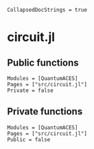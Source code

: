 ```@meta
CollapsedDocStrings = true
```

# circuit.jl

## Public functions

```@autodocs; canonical=false
Modules = [QuantumACES]
Pages = ["src/circuit.jl"]
Private = false
```

## Private functions

```@autodocs
Modules = [QuantumACES]
Pages = ["src/circuit.jl"]
Public = false
```
